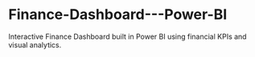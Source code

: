 # Finance-Dashboard---Power-BI
Interactive Finance Dashboard built in Power BI using financial KPIs and visual analytics.

